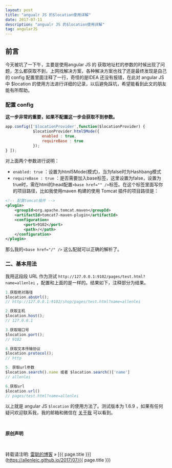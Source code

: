 ```yaml
---
layout: post
title: "angualr JS 的$location使用详解"
date: 2017-07-11
description: "angualr JS 的$location使用详解"
tag: angularJS
---
```


## 前言

今天被坑了一下午，主要是使用angular JS 的 获取地址栏的参数的时候出现了问题，怎么都获取不到，上网找解决方案，各种解决方案也找了还是最终发现是自己的 config 配置里面注释了一行，奇怪的是IDEA 还没有报错，在此对 angular JS 中 $location 的使用方法进行详细的记录，以后避免踩坑，希望能看到此文的朋友能有所帮助。

### 配置 config

**这一步非常的重要，如果不配置这一步会获取不到参数。**

```js
app.config(['$locationProvider',function($locationProvider) {
            $locationProvider.html5Mode({
                enabled : true, 
                requireBase : true
            });
} ]);
```

对上面两个参数进行说明：  

- `enabled: true` ：设置为html5Mode(模式)，当为false时为Hashbang模式 
- `requireBase : true` ：是否需要加入base标签，这里设置为false，设置为true时，需在html的head配置`<base href="" />`标签。在这个标签里面写你的项目路径，比如我使用maven 构建的使用 Tomcat 插件的项目路径是：

```xml
<!-- 配置tomcat插件 -->
<plugin>
    <groupId>org.apache.tomcat.maven</groupId>
    <artifactId>tomcat7-maven-plugin</artifactId>
    <configuration>
        <port>9102</port>
        <path>/</path>
    </configuration>
</plugin>
```

那么我的`<base href="/" />` 这么配就可以正确的解析了。

### **二、基本用法**

我用这段段 URL 作为测试 `http://127.0.0.1:9102/pages/test.html?name=allenlei` ，配置和上面的是一样的。结果如下，注释部分为结果。  

```javascript
1.获取绝对路径 
$location.absUrl();  
// http://127.0.0.1:9102/shop/pages/test.html?name=allenlei

2.获取主机 
$location.host(); 
// 127.0.0.1 

3.获取端口号 
$location.port(); 
// 9102 

4.获取文本传输协议 
$location.protocol(); 
// http 

5. 获取url参数 
$location.search().name 或者 $location.search()['name'] 
// allenlei 

6.获取url 
$location.url() 
// pages/test.html?name=allenlei
```

以上就是 angular JS  `$location` 的使用方法了。测试版本为 1.6.9 ，如果有任何疑问欢迎联系我，我的邮箱和微信在 [关于我](https://allenleic.github.io/about/)  可以看到。

<br/>

**原创声明**

<br/>

转载请注明: [雷聪的博客](https://allenleic.github.io) » [{{ page.title }}](https://allenleic.github.io/2017/07/{{ page.title }})